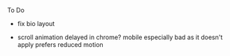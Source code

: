 To Do

- fix bio layout

- scroll animation delayed in chrome? mobile especially bad as it doesn't apply prefers reduced motion
